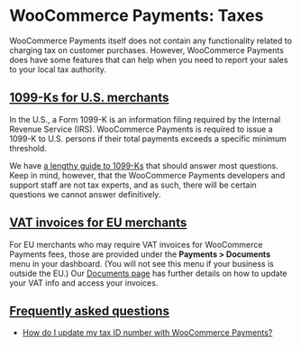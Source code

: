 # WooCommerce Payments: Taxes

WooCommerce Payments itself does not contain any functionality related to charging tax on customer purchases. However, WooCommerce Payments does have some features that can help when you need to report your sales to your local tax authority.

## [1099-Ks for U.S. merchants](#1099k-for-us-merchants)

In the U.S., a Form 1099-K is an information filing required by the Internal Revenue Service (IRS). WooCommerce Payments is required to issue a 1099-K to U.S. persons if their total payments exceeds a specific minimum threshold.

We have [a lengthy guide to 1099-Ks](https://woocommerce.com/document/what-is-form-1099-k/) that should answer most questions. Keep in mind, however, that the WooCommerce Payments developers and support staff are not tax experts, and as such, there will be certain questions we cannot answer definitively.

## [VAT invoices for EU merchants](#vat-invoices-for-eu-merchants)

For EU merchants who may require VAT invoices for WooCommerce Payments fees, those are provided under the **Payments > Documents** menu in your dashboard. (You will not see this menu if your business is outside the EU.) Our [Documents page](https://woocommerce.com/document/payments/woocommerce-payments-documents/) has further details on how to update your VAT info and access your invoices.

## [Frequently asked questions](#faq)

*   [How do I update my tax ID number with WooCommerce Payments?](https://woocommerce.com/document/payments/faq/tax-id-changes/)